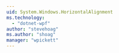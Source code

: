 ```yaml
---
uid: System.Windows.HorizontalAlignment
ms.technology: 
  - "dotnet-wpf"
author: "stevehoag"
ms.author: "shoag"
manager: "wpickett"
---
```

